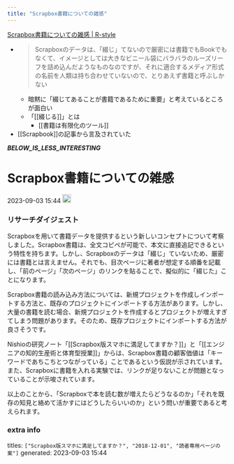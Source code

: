 ```yaml
---
title: "Scrapbox書籍についての雑感"
---
```


[Scrapbox書籍についての雑感 | R-style](https://rashita.net/blog/?Scrapbox%E6%9B%B8%E7%B1%8D%E3%81%AB%E3%81%A4%E3%81%84%E3%81%A6%E3%81%AE%E9%9B%91%E6%84%9F)
- > Scrapboxのデータは、「綴じ」てないので厳密には書籍でもBookでもなくて、イメージとしては大きなビニール袋にバラバラのルーズリーフを詰め込んだようなものなのですが、それに適合するメディア形式の名前を人類は持ち合わせていないので、とりあえず書籍と呼ぶしかない
    - 暗黙に「綴じてあることが書籍であるために重要」と考えているところが面白い
    - 「[[綴じる]]」とは
        - [[書籍は有限化のツール]]
- [[Scrapbook]]の記事から言及されていた



___BELOW_IS_LESS_INTERESTING___
# Scrapbox書籍についての雑感
 2023-09-03 15:44 <img src='https://scrapbox.io/api/pages/nishio/omni/icon' alt='omni.icon' height="19.5"/>
### リサーチダイジェスト

Scrapboxを用いて書籍データを提供するという新しいコンセプトについて考察しました。Scrapbox書籍は、全文コピペが可能で、本文に直接追記できるという特性を持ちます。しかし、Scrapboxのデータは「綴じ」ていないため、厳密には書籍とは言えません。それでも、目次ページに著者が想定する順番を記載し、「前のページ」「次のページ」のリンクを貼ることで、擬似的に「綴じた」ことになります。

Scrapbox書籍の読み込み方法については、新規プロジェクトを作成しインポートする方法と、既存のプロジェクトにインポートする方法があります。しかし、大量の書籍を読む場合、新規プロジェクトを作成するとプロジェクトが増えすぎてしまう問題があります。そのため、既存プロジェクトにインポートする方法が良さそうです。

Nishioの研究ノート「[[Scrapbox版スマホに満足してますか？]]」と「[[エンジニアの知的生産術と体育型授業]]」からは、Scrapbox書籍の顧客価値は「キーワードであちこちとつながっている」ことであるという仮説が示されています。また、Scrapboxに書籍を入れる実験では、リンクが足りないことが問題となっていることが示唆されています。

以上のことから、「Scrapboxで本を読む数が増えたらどうなるのか」「それを既存の知見と絡めて活かすにはどうしたらいいのか」という問いが重要であると考えられます。

### extra info
titles: `["Scrapbox版スマホに満足してますか？", "2018-12-01", "読者専用ページの案"]`
generated: 2023-09-03 15:44

